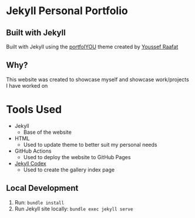 # Jekyll Personal Portfolio

## Built with Jekyll
Built with Jekyll using the [portfolYOU](https://github.com/YoussefRaafatNasry/portfolYOU) theme created by [Youssef Raafat](https://github.com/YoussefRaafatNasry)


## Why?
This website was created to showcase myself and showcase work/projects I have worked on

# Tools Used
- Jekyll
  - Base of the website
- HTML
  - Used to update theme to better suit my personal needs
- GitHub Actions
  - Used to deploy the website to GitHub Pages
- [Jekyll Codex](https://jekyllcodex.org/without-plugin/)
  - Used to create the gallery index page
## Local Development
1. Run: `bundle install`
2. Run Jekyll site locally: `bundle exec jekyll serve`
